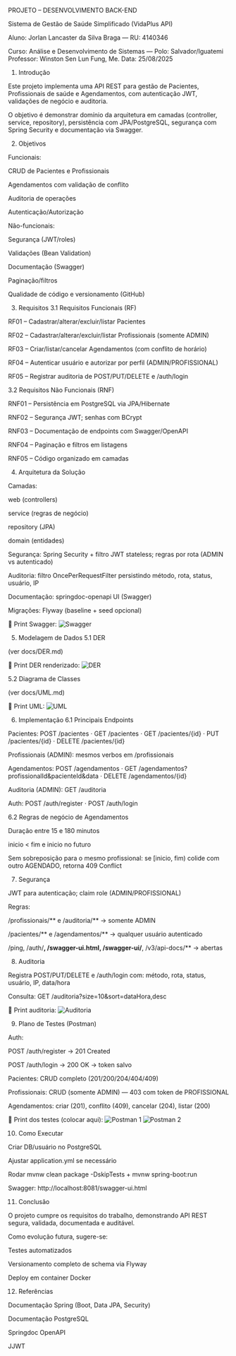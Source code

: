 PROJETO – DESENVOLVIMENTO BACK-END

Sistema de Gestão de Saúde Simplificado (VidaPlus API)

Aluno: Jorlan Lancaster da Silva Braga — RU: 4140346

Curso: Análise e Desenvolvimento de Sistemas — Polo: Salvador/Iguatemi
Professor: Winston Sen Lun Fung, Me.
Data: 25/08/2025

1. Introdução

Este projeto implementa uma API REST para gestão de Pacientes, Profissionais de saúde e Agendamentos, com autenticação JWT, validações de negócio e auditoria.

O objetivo é demonstrar domínio da arquitetura em camadas (controller, service, repository), persistência com JPA/PostgreSQL, segurança com Spring Security e documentação via Swagger.

2. Objetivos

Funcionais:

CRUD de Pacientes e Profissionais

Agendamentos com validação de conflito

Auditoria de operações

Autenticação/Autorização

Não-funcionais:

Segurança (JWT/roles)

Validações (Bean Validation)

Documentação (Swagger)

Paginação/filtros

Qualidade de código e versionamento (GitHub)

3. Requisitos
3.1 Requisitos Funcionais (RF)

RF01 – Cadastrar/alterar/excluir/listar Pacientes

RF02 – Cadastrar/alterar/excluir/listar Profissionais (somente ADMIN)

RF03 – Criar/listar/cancelar Agendamentos (com conflito de horário)

RF04 – Autenticar usuário e autorizar por perfil (ADMIN/PROFISSIONAL)

RF05 – Registrar auditoria de POST/PUT/DELETE e /auth/login

3.2 Requisitos Não Funcionais (RNF)

RNF01 – Persistência em PostgreSQL via JPA/Hibernate

RNF02 – Segurança JWT; senhas com BCrypt

RNF03 – Documentação de endpoints com Swagger/OpenAPI

RNF04 – Paginação e filtros em listagens

RNF05 – Código organizado em camadas

4. Arquitetura da Solução

Camadas:

web (controllers)

service (regras de negócio)

repository (JPA)

domain (entidades)

Segurança: Spring Security + filtro JWT stateless; regras por rota (ADMIN vs autenticado)

Auditoria: filtro OncePerRequestFilter persistindo método, rota, status, usuário, IP

Documentação: springdoc-openapi UI (Swagger)

Migrações: Flyway (baseline + seed opcional)

📸 Print Swagger:
![Swagger](./imgs/swagger.png)

5. Modelagem de Dados
5.1 DER

(ver docs/DER.md)

📸 Print DER renderizado:
![DER](./imgs/der.png)

5.2 Diagrama de Classes

(ver docs/UML.md)

📸 Print UML:
![UML](./imgs/uml.png)

6. Implementação
6.1 Principais Endpoints

Pacientes:
POST /pacientes · GET /pacientes · GET /pacientes/{id} · PUT /pacientes/{id} · DELETE /pacientes/{id}

Profissionais (ADMIN): mesmos verbos em /profissionais

Agendamentos:
POST /agendamentos · GET /agendamentos?profissionalId&pacienteId&data · DELETE /agendamentos/{id}

Auditoria (ADMIN):
GET /auditoria

Auth:
POST /auth/register · POST /auth/login

6.2 Regras de negócio de Agendamentos

Duração entre 15 e 180 minutos

inicio < fim e inicio no futuro

Sem sobreposição para o mesmo profissional: se [inicio, fim) colide com outro AGENDADO, retorna 409 Conflict

7. Segurança

JWT para autenticação; claim role (ADMIN/PROFISSIONAL)

Regras:

/profissionais/** e /auditoria/** → somente ADMIN

/pacientes/** e /agendamentos/** → qualquer usuário autenticado

/ping, /auth/**, /swagger-ui.html, /swagger-ui/**, /v3/api-docs/** → abertas

8. Auditoria

Registra POST/PUT/DELETE e /auth/login com: método, rota, status, usuário, IP, data/hora

Consulta: GET /auditoria?size=10&sort=dataHora,desc

📸 Print auditoria:
![Auditoria](./imgs/auditoria.png)

9. Plano de Testes (Postman)

Auth:

POST /auth/register → 201 Created

POST /auth/login → 200 OK → token salvo

Pacientes: CRUD completo (201/200/204/404/409)

Profissionais: CRUD (somente ADMIN) — 403 com token de PROFISSIONAL

Agendamentos: criar (201), conflito (409), cancelar (204), listar (200)

📸 Print dos testes (colocar aqui):
![Postman 1](./imgs/postman1.png)
![Postman 2](./imgs/postman2.png)

10. Como Executar

Criar DB/usuário no PostgreSQL

Ajustar application.yml se necessário

Rodar mvnw clean package -DskipTests + mvnw spring-boot:run

Swagger: http://localhost:8081/swagger-ui.html

11. Conclusão

O projeto cumpre os requisitos do trabalho, demonstrando API REST segura, validada, documentada e auditável.

Como evolução futura, sugere-se:

Testes automatizados

Versionamento completo de schema via Flyway

Deploy em container Docker

12. Referências

Documentação Spring (Boot, Data JPA, Security)

Documentação PostgreSQL

Springdoc OpenAPI

JJWT